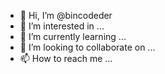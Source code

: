 - 👋 Hi, I’m @bincodeder
- 👀 I’m interested in ...
- 🌱 I’m currently learning ...
- 💞️ I’m looking to collaborate on ...
- 📫 How to reach me ...

<!---
bincodeder/bincodeder is a ✨ special ✨ repository because its `README.md` (this file) appears on your GitHub profile.
You can click the Preview link to take a look at your changes.
--->
